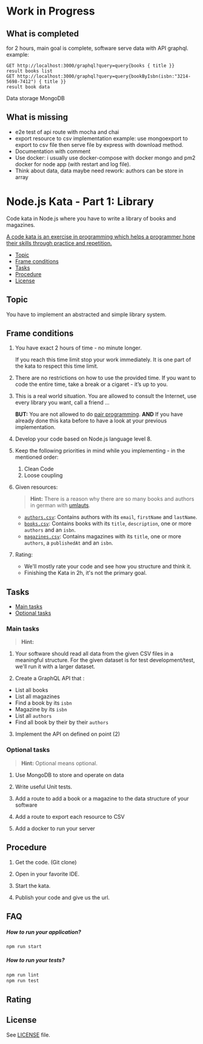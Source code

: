 # Work in Progress

## What is completed

for 2 hours, main goal is complete, software serve data with API graphql.
example:
```
GET http://localhost:3000/graphql?query=query{books { title }}
result books list
GET http://localhost:3000/graphql?query=query{bookByIsbn(isbn:"3214-5698-7412") { title }}
result book data
```
Data storage MongoDB

## What is missing

- e2e test of api route with mocha and chai
- export resource to csv 
implementation example: use mongoexport to export to csv file then serve file by express with download method.
- Documentation with comment
- Use docker: i usually use docker-compose with docker mongo and pm2 docker for node app (with restart and log file).
- Think about data, data maybe need rework: authors can be store in array 



# Node.js Kata - Part 1: Library

Code kata in Node.js where you have to write a library of books and magazines.

[A code kata is an exercise in programming which helps a programmer hone their skills through practice and repetition.](https://en.wikipedia.org/wiki/Kata_(programming))

* [Topic](#topic)
* [Frame conditions](#frame-conditions)
* [Tasks](#tasks)
* [Procedure](#procedure)
* [License](#license)

## Topic

You have to implement an abstracted and simple library system.

## Frame conditions

1. You have exact 2 hours of time - no minute longer.

   If you reach this time limit stop your work immediately.
   It is one part of the kata to respect this time limit.

2. There are no restrictions on how to use the provided time.
   If you want to code the entire time, take a break or a cigaret - it’s up to you.

3. This is a real world situation. You are allowed to consult the Internet, use every library you want, call a friend ...

   **BUT:** You are not allowed to do [pair programming](https://en.wikipedia.org/wiki/Pair_programming).
   **AND** If you have already done this kata before to have a look at your previous implementation.

4. Develop your code based on Node.js language level 8.

5. Keep the following priorities in mind while you implementing - in the mentioned order:
   1. Clean Code
   2. Loose coupling

6. Given resources:

   > **Hint:** There is a reason why there are so many books and authors in german with [umlauts](https://en.wikipedia.org/wiki/Germanic_umlaut).

   * [`authors.csv`](data/authors.csv): Contains authors with its `email`, `firstName` and `lastName`.
   * [`books.csv`](data/books.csv): Contains books with its `title`, `description`, one or more `authors` and an `isbn`.
   * [`magazines.csv`](data/magazines.csv): Contains magazines with its `title`, one or more `authors`, a `publishedAt` and an `isbn`.

7. Rating:
   * We'll mostly rate your code and see how you structure and think it.
   * Finishing the Kata in 2h, it's not the primary goal.

## Tasks

* [Main tasks](#main-tasks)
* [Optional tasks](#optional-tasks)

### Main tasks

> **Hint:** 

1. Your software should read all data from the given CSV files in a meaningful structure. For the given dataset is for test development/test, we'll run it with a larger dataset.

2. Create a GraphQL API that :
 * List all books
 * List all magazines
 * Find a book  by its `isbn`
 * Magazine by its `isbn`
 * List all `authors`
 * Find all book by their by their `authors`

3. Implement the API on defined on point (2)

### Optional tasks

> **Hint:** Optional means optional.

1. Use MongoDB to store and operate on data

2. Write useful Unit tests.

3. Add a route to add a book or a magazine to the data structure of your software

4. Add a route to export each resource to CSV

5. Add a docker to run your server

## Procedure

1. Get the code. (Git clone)

2. Open in your favorite IDE.

3. Start the kata.

4. Publish your code and give us the url.

## FAQ

##### How to run your application?

```bash
npm run start
```

##### How to run your tests?

```bash
npm run lint
npm run test
```

## Rating


## License

See [LICENSE](LICENSE) file.
